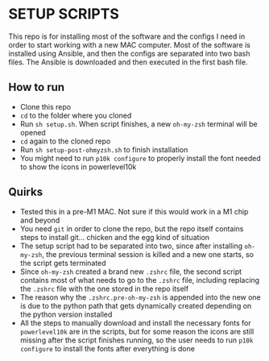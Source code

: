 # SETUP SCRIPTS

This repo is for installing most of the software and the configs I need in order to start working with a new MAC computer. Most of the software is installed using Ansible, and then the configs are separated into two bash files. The Ansible is downloaded and then executed in the first bash file.

## How to run
- Clone this repo
- `cd` to the folder where you cloned
- Run `sh setup.sh`. When script finishes, a new `oh-my-zsh` terminal will be opened
- `cd` again to the cloned repo
- Run `sh setup-post-ohmyzsh.sh` to finish installation
- You might need to run `p10k configure` to properly install the font needed to show the icons in powerlevel10k

## Quirks
- Tested this in a pre-M1 MAC. Not sure if this would work in a M1 chip and beyond
- You need `git` in order to clone the repo, but the repo itself contains steps to install git... chicken and the egg kind of situation
- The setup script had to be separated into two, since after installing `oh-my-zsh`, the previous terminal session is killed and a new one starts, so the script gets terminated
- Since `oh-my-zsh` created a brand new `.zshrc` file, the second script contains most of what needs to go to the `.zshrc` file, including replacing the `.zshrc` file with the one stored in the repo itself
- The reason why the `.zshrc.pre-oh-my-zsh` is appended into the new one is due to the python path that gets dynamically created depending on the python version installed
- All the steps to manually download and install the necessary fonts for `powerlevel10k` are in the scripts, but for some reason the icons are still missing after the script finishes running, so the user needs to run `p10k configure` to install the fonts after everything is done
